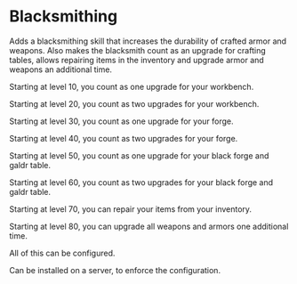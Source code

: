# Blacksmithing

Adds a blacksmithing skill that increases the durability of crafted armor and weapons. Also makes the blacksmith count as an upgrade for crafting tables, allows repairing items in the inventory and upgrade armor and weapons an additional time.

Starting at level 10, you count as one upgrade for your workbench.

Starting at level 20, you count as two upgrades for your workbench.

Starting at level 30, you count as one upgrade for your forge.

Starting at level 40, you count as two upgrades for your forge.

Starting at level 50, you count as one upgrade for your black forge and galdr table.

Starting at level 60, you count as two upgrades for your black forge and galdr table.

Starting at level 70, you can repair your items from your inventory.

Starting at level 80, you can upgrade all weapons and armors one additional time.

All of this can be configured.

Can be installed on a server, to enforce the configuration.